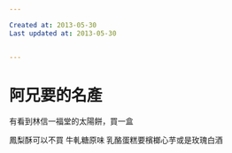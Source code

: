 ```yaml
---

Created at: 2013-05-30
Last updated at: 2013-05-30


---
```


# 阿兄要的名產


有看到林信一福堂的太陽餅，買一盒

鳳梨酥可以不買
牛軋糖原味
乳酪蛋糕要檳榔心芋或是玫瑰白酒

